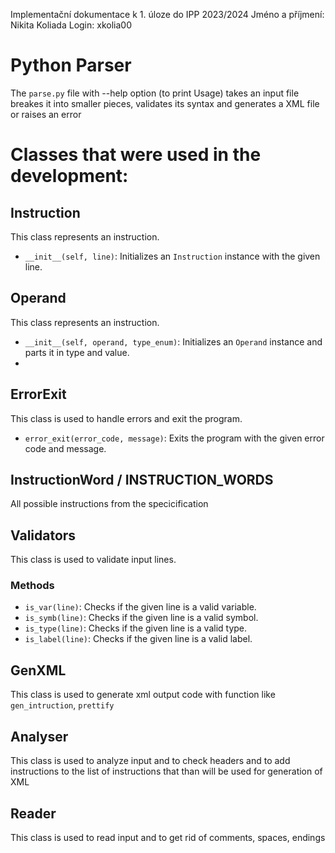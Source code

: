 Implementační dokumentace k 1. úloze do IPP 2023/2024
Jméno a příjmení: Nikita Koliada
Login: xkolia00

# Python Parser

 The `parse.py` file with --help option (to print Usage) takes an input file breakes it into smaller pieces, validates its syntax  and generates a XML file or raises an error

# Classes that were used in the development:

## Instruction

This class represents an instruction.
- `__init__(self, line)`: Initializes an `Instruction` instance with the given line. 

## Operand
This class represents an instruction.
- `__init__(self, operand, type_enum)`: Initializes an `Operand` instance and parts it in type and value. 
- 
## ErrorExit

This class is used to handle errors and exit the program.

- `error_exit(error_code, message)`: Exits the program with the given error code and message.

## InstructionWord / INSTRUCTION_WORDS
All possible instructions from the specicification

## Validators

This class is used to validate input lines. 

### Methods

- `is_var(line)`: Checks if the given line is a valid variable.
- `is_symb(line)`: Checks if the given line is a valid symbol.
- `is_type(line)`: Checks if the given line is a valid type.
- `is_label(line)`: Checks if the given line is a valid label.

## GenXML

This class is used to generate xml output code with function like `gen_intruction`, `prettify`

## Analyser

This class is used to analyze input and to check headers and to add instructions to the list of instructions that than will be used for generation of XML

## Reader
This class is used to read input and to get rid of comments, spaces, endings

